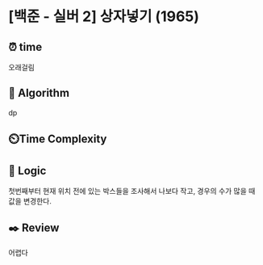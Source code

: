 # [백준 - 실버 2] 상자넣기 (1965)
## ⏰ time
오래걸림

## 📌 Algorithm
dp

## ⏲️Time Complexity

## 📍 Logic
첫번째부터 현재 위치 전에 있는 박스들을 조사해서 나보다 작고, 경우의 수가 많을 때 값을 변경한다.


## ✒️ Review
어렵다
